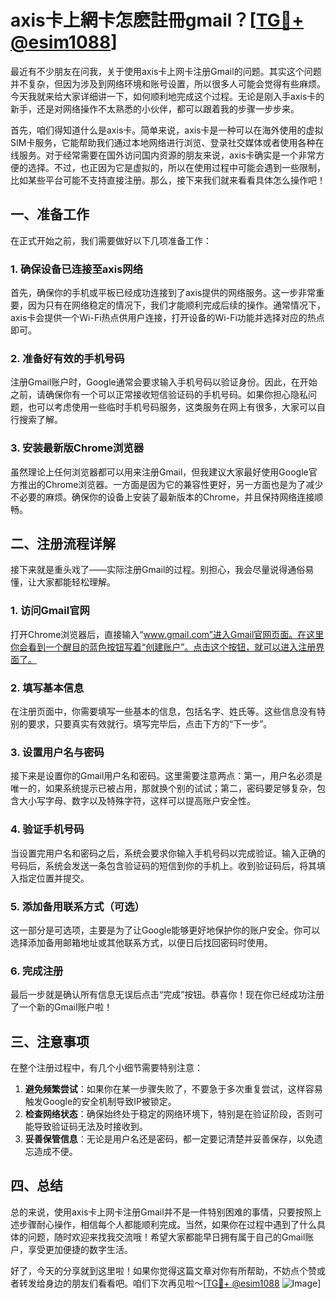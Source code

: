 # axis卡上網卡怎麽註冊gmail？[[TG💪+ @esim1088](https://t.me/s/esim1088)]

最近有不少朋友在问我，关于使用axis卡上网卡注册Gmail的问题。其实这个问题并不复杂，但因为涉及到网络环境和账号设置，所以很多人可能会觉得有些麻烦。今天我就来给大家详细讲一下，如何顺利地完成这个过程。无论是刚入手axis卡的新手，还是对网络操作不太熟悉的小伙伴，都可以跟着我的步骤一步步来。

首先，咱们得知道什么是axis卡。简单来说，axis卡是一种可以在海外使用的虚拟SIM卡服务，它能帮助我们通过本地网络进行浏览、登录社交媒体或者使用各种在线服务。对于经常需要在国外访问国内资源的朋友来说，axis卡确实是一个非常方便的选择。不过，也正因为它是虚拟的，所以在使用过程中可能会遇到一些限制，比如某些平台可能不支持直接注册。那么，接下来我们就来看看具体怎么操作吧！

## 一、准备工作

在正式开始之前，我们需要做好以下几项准备工作：

### 1. 确保设备已连接至axis网络
首先，确保你的手机或平板已经成功连接到了axis提供的网络服务。这一步非常重要，因为只有在网络稳定的情况下，我们才能顺利完成后续的操作。通常情况下，axis卡会提供一个Wi-Fi热点供用户连接，打开设备的Wi-Fi功能并选择对应的热点即可。

### 2. 准备好有效的手机号码
注册Gmail账户时，Google通常会要求输入手机号码以验证身份。因此，在开始之前，请确保你有一个可以正常接收短信验证码的手机号码。如果你担心隐私问题，也可以考虑使用一些临时手机号码服务，这类服务在网上有很多，大家可以自行搜索了解。

### 3. 安装最新版Chrome浏览器
虽然理论上任何浏览器都可以用来注册Gmail，但我建议大家最好使用Google官方推出的Chrome浏览器。一方面是因为它的兼容性更好，另一方面也是为了减少不必要的麻烦。确保你的设备上安装了最新版本的Chrome，并且保持网络连接顺畅。

## 二、注册流程详解

接下来就是重头戏了——实际注册Gmail的过程。别担心，我会尽量说得通俗易懂，让大家都能轻松理解。

### 1. 访问Gmail官网
打开Chrome浏览器后，直接输入“www.gmail.com”进入Gmail官网页面。在这里你会看到一个醒目的蓝色按钮写着“创建账户”。点击这个按钮，就可以进入注册界面了。

### 2. 填写基本信息
在注册页面中，你需要填写一些基本的信息，包括名字、姓氏等。这些信息没有特别的要求，只要真实有效就行。填写完毕后，点击下方的“下一步”。

### 3. 设置用户名与密码
接下来是设置你的Gmail用户名和密码。这里需要注意两点：第一，用户名必须是唯一的，如果系统提示已被占用，那就换个别的试试；第二，密码要足够复杂，包含大小写字母、数字以及特殊字符，这样可以提高账户安全性。

### 4. 验证手机号码
当设置完用户名和密码之后，系统会要求你输入手机号码以完成验证。输入正确的号码后，系统会发送一条包含验证码的短信到你的手机上。收到验证码后，将其填入指定位置并提交。

### 5. 添加备用联系方式（可选）
这一部分是可选项，主要是为了让Google能够更好地保护你的账户安全。你可以选择添加备用邮箱地址或其他联系方式，以便日后找回密码时使用。

### 6. 完成注册
最后一步就是确认所有信息无误后点击“完成”按钮。恭喜你！现在你已经成功注册了一个新的Gmail账户啦！

## 三、注意事项

在整个注册过程中，有几个小细节需要特别注意：

1. **避免频繁尝试**：如果你在某一步骤失败了，不要急于多次重复尝试，这样容易触发Google的安全机制导致IP被锁定。
2. **检查网络状态**：确保始终处于稳定的网络环境下，特别是在验证阶段，否则可能导致验证码无法及时接收到。
3. **妥善保管信息**：无论是用户名还是密码，都一定要记清楚并妥善保存，以免遗忘造成不便。

## 四、总结

总的来说，使用axis卡上网卡注册Gmail并不是一件特别困难的事情，只要按照上述步骤耐心操作，相信每个人都能顺利完成。当然，如果你在过程中遇到了什么具体的问题，随时欢迎来找我交流哦！希望大家都能早日拥有属于自己的Gmail账户，享受更加便捷的数字生活。

好了，今天的分享就到这里啦！如果你觉得这篇文章对你有所帮助，不妨点个赞或者转发给身边的朋友们看看吧。咱们下次再见啦～[[TG💪+ @esim1088](https://t.me/s/esim1088) ![Image](https://i.postimg.cc/4NQfJmqS/Snipaste-2025-05-13-00-14-12.png)]